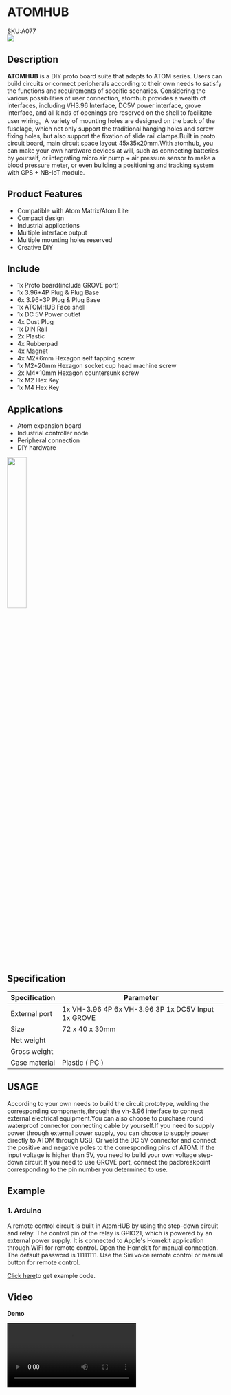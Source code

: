 # ATOMHUB

<div class="badge badge-pill badge-primary product_sku_tag">SKU:A077</div>

<div class="product_pic"><img src="assets/img/product_pics/atom_base/atomic/atomhub_01.webp"></div>

## Description

**ATOMHUB** is a DIY proto board suite that adapts to ATOM series. Users can build circuits or connect peripherals according to their own needs to satisfy the functions and requirements of specific scenarios. Considering the various possibilities of user connection, atomhub provides a wealth of interfaces, including VH3.96 Interface, DC5V power interface, grove interface, and all kinds of openings are reserved on the shell to facilitate user wiring。A variety of mounting holes are designed on the back of the fuselage, which not only support the traditional hanging holes and screw fixing holes, but also support the fixation of slide rail clamps.Built in proto circuit board, main circuit space layout 45x35x20mm.With atomhub, you can make your own hardware devices at will, such as connecting batteries by yourself, or integrating micro air pump + air pressure sensor to make a blood pressure meter, or even building a positioning and tracking system with GPS + NB-IoT module.

## Product Features


- Compatible with Atom Matrix/Atom Lite
- Compact design
- Industrial applications
- Multiple interface output
- Multiple mounting holes reserved
- Creative DIY

## Include

-  1x Proto board(include GROVE port)
-  1x 3.96*4P Plug & Plug Base
-  6x 3.96*3P Plug & Plug Base
-  1x ATOMHUB Face shell
-  1x DC 5V Power outlet
-  4x Dust Plug
-  1x DIN Rail
-  2x Plastic
-  4x Rubberpad
-  4x Magnet
-  4x M2*6mm Hexagon self tapping screw
-  1x M2*20mm Hexagon socket cup head machine screw
-  2x M4*10mm Hexagon countersunk screw
-  1x M2 Hex Key
-  1x M4 Hex Key

## Applications

- Atom expansion board
- Industrial controller node
- Peripheral connection
- DIY hardware

<img src="assets/img/product_pics/atom_base/atomic/ATOMHUB.gif" width = 30%>

## Specification

<table class="table-1">
    <thead>
    <tr>
        <th>Specification</th>
        <th>Parameter</th>
    </tr>
    </thead>
    <tbody>
        <tr>
            <td>External port</td>
            <td>1x VH-3.96 4P 6x VH-3.96 3P 1x DC5V Input 1x GROVE </td>
        </tr>
        <tr>
            <td>Size</td>
            <td>72 x 40 x 30mm</td>
        </tr>
        <tr>
            <td>Net weight
</td>
            <td></td>
        </tr>
        <tr>
            <td>Gross weight</td>
            <td></td>
        </tr>
        <tr>
            <td>Case material</td>
            <td>Plastic ( PC )</td>
        </tr>
     </tbody>
</table>

## USAGE

According to your own needs to build the circuit prototype, welding the corresponding components,through the vh-3.96 interface to connect external electrical equipment.You can also choose to purchase round waterproof connector connecting cable by yourself.If you need to supply power through external power supply, you can choose to supply power directly to ATOM through USB; Or weld the DC 5V connector and connect the positive and negative poles to the corresponding pins of ATOM. If the input voltage is higher than 5V, you need to build your own voltage step-down circuit.If you need to use GROVE port, connect the padbreakpoint corresponding to the pin number you determined to use.

## Example

### 1. Arduino
A remote control circuit is built in AtomHUB by using the step-down circuit and relay. The control pin of the relay is GPIO21, which is powered by an external power supply. It is connected to Apple's Homekit application through WiFi for remote control. Open the Homekit for manual connection. The default password is 11111111. Use the Siri voice remote control or manual button for remote control.

[Click here](https://)to get example code.

## Video

**Demo**

<video class="video_size" controls>
    <source src="https://m5stack.oss-cn-shenzhen.aliyuncs.com/video/Product_example_video/.mp4" type="video/mp4" >
</video>

<script>

   var purchase_link = 'https://m5stack.com/collections/all/products/atomhub-proto-kit';


   var quickstart_link = '';

   anchor_search(purchase_link);
   scrollFunc();

</script>

